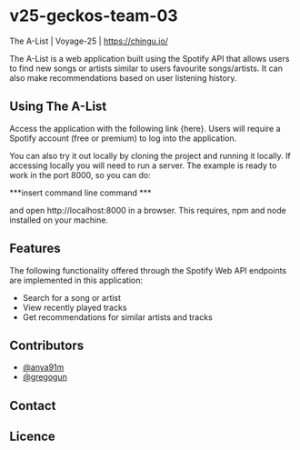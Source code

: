 # v25-geckos-team-03
The A-List | Voyage-25 | https://chingu.io/

The A-List is a web application built using the Spotify API that allows users to find new songs or artists similar to users favourite songs/artists. It can also make recommendations based on user listening history.


Using The A-List
------
Access the application with the following link {here}. Users will require a Spotify account (free or premium) to log into the application.

You can also try it out locally by cloning the project and running it locally. If accessing locally you will need to run a server. The example is ready to work in the port 8000, so you can do:

***insert command line command ***

and open http://localhost:8000 in a browser. This requires, npm and node installed on your machine.

Features
------

The following functionality offered through the Spotify Web API endpoints are implemented in this application:

* Search for a song or artist
* View recently played tracks
* Get recommendations for similar artists and tracks

Contributors
------

* [@anya91m](https://github.com/anya91m)
* [@gregogun](https://github.com/gregogun)

Contact
------


Licence
------
